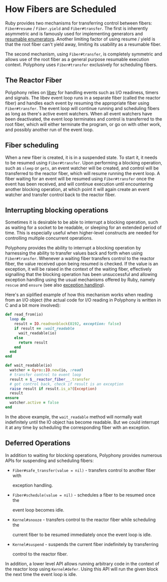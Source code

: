 # How Fibers are Scheduled

Ruby provides two mechanisms for transferring control between fibers: `Fiber#resume` / `Fiber.yield` and `Fiber#transfer`. The first is inherently asymmetric and is famously used for implementing generators and [resumable enumerators](https://blog.appsignal.com/2018/11/27/ruby-magic-fibers-and-enumerators-in-ruby.html). Another limiting factor of using resume / yield is that the root fiber can't yield away, limiting its usability as a resumable fiber.

The second mechanism, using `Fiber#transfer`, is completely symmetric and allows use of the root fiber as a general purpose resumable execution context. Polyphony uses `Fiber#transfer` exclusively for scheduling fibers.

## The Reactor Fiber

Polyphony relies on [libev](http://software.schmorp.de/pkg/libev.html) for handling events such as I/O readiness, timers and signals. The libev event loop runs in a separate fiber \(called the reactor fiber\) and handles each event by resuming the appropriate fiber using `Fiber#transfer`. The event loop will continue running and scheduling fibers as long as there's active event watchers. When all event watchers have been deactivated, the event loop terminates and control is transferred to the root fiber, which will either terminate the program, or go on with other work, and possibly another run of the event loop.

## Fiber scheduling

When a new fiber is created, it is in a suspended state. To start it, it needs to be resumed using `Fiber#transfer`. Upon performing a blocking operation, such as `sleep` or `gets`, an event watcher will be created, and control will be transferred to the reactor fiber, which will resume running the event loop. A fiber waiting for an event will be resumed using `Fiber#transfer` once the event has been received, and will continue execution until encountering another blocking operation, at which point it will again create an event watcher and transfer control back to the reactor fiber.

## Interrupting blocking operations

Sometimes it is desirable to be able to interrupt a blocking operation, such as waiting for a socket to be readable, or sleeping for an extended period of time. This is especially useful when higher-level constructs are needed for controlling multiple concurrent operations.

Polyphony provides the ability to interrupt a blocking operation by harnessing the ability to transfer values back and forth when using `Fiber#transfer`. Whenever a waiting fiber transfers control to the reactor fiber, the value received upon being resumed is checked. If the value is an exception, it will be raised in the context of the waiting fiber, effectively signalling that the blocking operation has been unsuccessful and allowing exception handling using the usual mechanisms offered by Ruby, namely `rescue` and `ensure` \(see also [exception handling](exception-handling.md)\).

Here's an siplified example of how this mechanism works when reading from an I/O object \(the actual code for I/O reading in Polyphony is written in C and a bit more involved\):

```ruby
def read_from(io)
  loop do
    result = IO.readnonblock(8192, exception: false)
    if result == :wait_readable
      wait_readable(io)
    else
      return result
    end
  end
end

def wait_readable(io)
  watcher = Gyro::IO.new(io, :read)
  # transfer control to event loop
  result = $__reactor_fiber__.transfer
  # got control back, check if result is an exception
  raise result if result.is_a?(Exception)
  result
ensure
  watcher.active = false
end
```

In the above example, the `wait_readable` method will normally wait indefinitely until the IO object has become readable. But we could interrupt it at any time by scheduling the corresponding fiber with an exception.

## Deferred Operations

In addition to waiting for blocking operations, Polyphony provides numerous APIs for suspending and scheduling fibers:

* `Fiber#safe_transfer(value = nil)` - transfers control to another fiber with

  exception handling.

* `Fiber#schedule(value = nil)` - schedules a fiber to be resumed once the

  event loop becomes idle.

* `Kernel#snooze` - transfers control to the reactor fiber while scheduling the

  current fiber to be resumed immediately once the event loop is idle.

* `Kernel#suspend` - suspends the current fiber indefinitely by transferring

  control to the reactor fiber.

In addition, a lower level API allows running arbitrary code in the context of the reactor loop using `Kernel#defer`. Using this API will run the given block the next time the event loop is idle.

